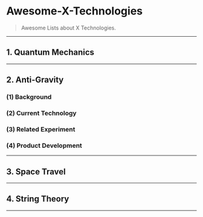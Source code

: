 # Awesome-X-Technologies

> Awesome Lists about X Technologies.

---

## 1. Quantum Mechanics

---

## 2. Anti-Gravity

### (1) Background

### (2) Current Technology

### (3) Related Experiment

### (4) Product Development

---

## 3. Space Travel

---

## 4. String Theory

---
